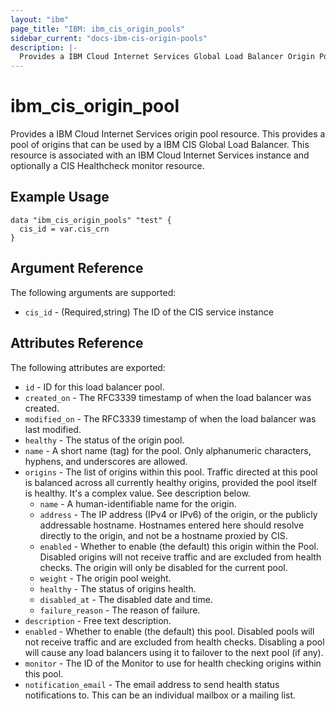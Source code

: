 ```yaml
---
layout: "ibm"
page_title: "IBM: ibm_cis_origin_pools"
sidebar_current: "docs-ibm-cis-origin-pools"
description: |-
  Provides a IBM Cloud Internet Services Global Load Balancer Origin Pool resource.
---
```


# ibm_cis_origin_pool

Provides a IBM Cloud Internet Services origin pool resource. This provides a pool of origins that can be used by a IBM CIS Global Load Balancer. This resource is associated with an IBM Cloud Internet Services instance and optionally a CIS Healthcheck monitor resource.

## Example Usage

```hcl
data "ibm_cis_origin_pools" "test" {
  cis_id = var.cis_crn
}
```

## Argument Reference

The following arguments are supported:

- `cis_id` - (Required,string) The ID of the CIS service instance

## Attributes Reference

The following attributes are exported:

- `id` - ID for this load balancer pool.
- `created_on` - The RFC3339 timestamp of when the load balancer was created.
- `modified_on` - The RFC3339 timestamp of when the load balancer was last modified.
- `healthy` - The status of the origin pool.
- `name` - A short name (tag) for the pool. Only alphanumeric characters, hyphens, and underscores are allowed.
- `origins` - The list of origins within this pool. Traffic directed at this pool is balanced across all currently healthy origins, provided the pool itself is healthy. It's a complex value. See description below.
  - `name` - A human-identifiable name for the origin.
  - `address` - The IP address (IPv4 or IPv6) of the origin, or the publicly addressable hostname. Hostnames entered here should resolve directly to the origin, and not be a hostname proxied by CIS.
  - `enabled` - Whether to enable (the default) this origin within the Pool. Disabled origins will not receive traffic and are excluded from health checks. The origin will only be disabled for the current pool.
  - `weight` - The origin pool weight.
  - `healthy` - The status of origins health.
  - `disabled_at` - The disabled date and time.
  - `failure_reason` - The reason of failure.
- `description` - Free text description.
- `enabled` - Whether to enable (the default) this pool. Disabled pools will not receive traffic and are excluded from health checks. Disabling a pool will cause any load balancers using it to failover to the next pool (if any).
- `monitor` - The ID of the Monitor to use for health checking origins within this pool.
- `notification_email` - The email address to send health status notifications to. This can be an individual mailbox or a mailing list.
